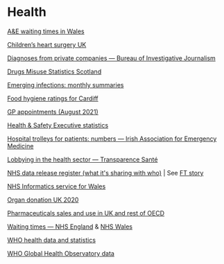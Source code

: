 # Health

[A&E waiting times in Wales](https://statswales.gov.wales/Catalogue/Health-and-Social-Care/NHS-Hospital-Waiting-Times/Accident-and-Emergency)

[Children’s heart surgery UK](https://childrensheartsurgery.info/)

[Diagnoses from private companies — Bureau of Investigative Journalism](https://docs.google.com/spreadsheets/d/1JH5yfqJk-T5d6KG6hISm5VkM67xXY-1DBVZkRewA7lU/edit#gid=878013472)

[Drugs Misuse Statistics Scotland](https://data.gov.uk/dataset/c9722747-175e-49e8-b0b9-f89b7255fca5/drugs-misuse-statistics-scotland)

[Emerging infections: monthly summaries](https://www.gov.uk/government/publications/emerging-infections-monthly-summaries)

[Food hygiene ratings for Cardiff](https://ratings.food.gov.uk/enhanced-search/en-GB/%5E/cardiff/Relevance/0/%5E/%5E/0/1/10)

[GP appointments (August 2021)](https://digital.nhs.uk/data-and-information/publications/statistical/appointments-in-general-practice/august-2021)

[Health & Safety Executive statistics](https://www.hse.gov.uk/statistics/a-z.htm)

[Hospital trolleys for patients: numbers — Irish Association for Emergency Medicine](http://www.iaem.ie/public/trolley-watch/)

[Lobbying in the health sector — Transparence Santé](https://www.eurosfordocs.fr/explore/)

[NHS data release register (what it's sharing with who)](https://digital.nhs.uk/services/data-access-request-service-dars/register-of-approved-data-releases) | See [FT story](https://www.ft.com/content/6f9f6f1f-e2d1-4646-b5ec-7d704e45149e)

[NHS Informatics service for Wales](https://nwis.nhs.wales)

[Organ donation UK 2020](https://www.organdonation.nhs.uk/helping-you-to-decide/about-organ-donation/statistics-about-organ-donation/transplant-activity-report/)

[Pharmaceuticals sales and use in UK and rest of OECD](https://www.oecd-ilibrary.org/social-issues-migration-health/data/oecd-health-statistics/oecd-health-data-pharmaceutical-market_data-00545-en)

[Waiting times — NHS England](https://www.england.nhs.uk/statistics/statistical-work-areas/rtt-waiting-times/) & [NHS Wales](https://www.wales.nhs.uk/nhswalesaboutus/nhswaitingtimes)

[WHO health data and statistics](https://www.who.int/healthinfo/statistics/en/)

[WHO Global Health Observatory data](http://apps.who.int/gho/data/node.home)

